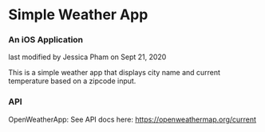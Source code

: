# Simple Weather App
### An iOS Application
last modified by Jessica Pham on Sept 21, 2020

This is a simple weather app that displays city name and current temperature based on a zipcode input.

### API
OpenWeatherApp: See API docs here: https://openweathermap.org/current

